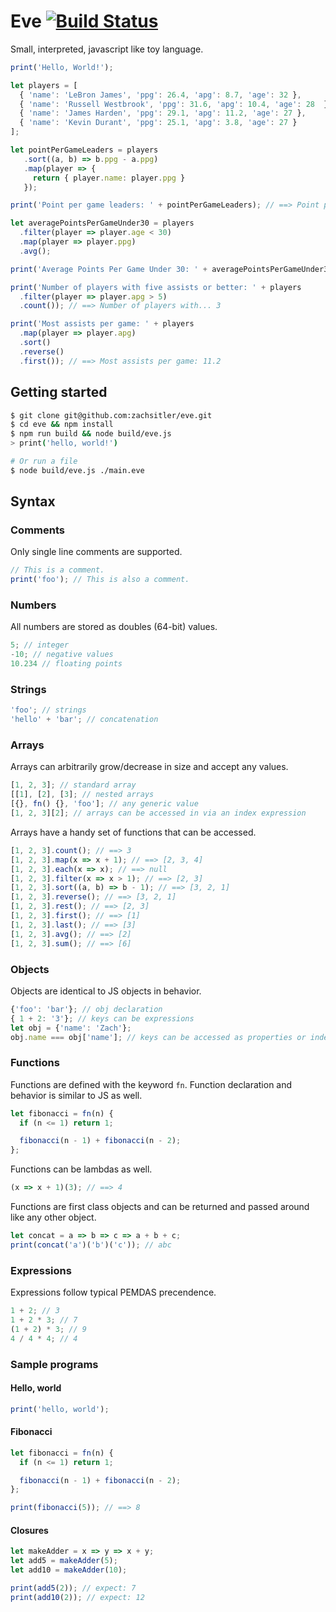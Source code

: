 # Eve [![Build Status](https://travis-ci.com/zachsitler/eve.svg?token=jM57TwesxyoNy8ahi5gJ&branch=master)](https://travis-ci.com/zachsitler/eve)

Small, interpreted, javascript like toy language.

```js
print('Hello, World!');

let players = [
  { 'name': 'LeBron James', 'ppg': 26.4, 'apg': 8.7, 'age': 32 },
  { 'name': 'Russell Westbrook', 'ppg': 31.6, 'apg': 10.4, 'age': 28  },
  { 'name': 'James Harden', 'ppg': 29.1, 'apg': 11.2, 'age': 27 },
  { 'name': 'Kevin Durant', 'ppg': 25.1, 'apg': 3.8, 'age': 27 }
];

let pointPerGameLeaders = players
   .sort((a, b) => b.ppg - a.ppg)
   .map(player => {
     return { player.name: player.ppg }
   });

print('Point per game leaders: ' + pointPerGameLeaders); // ==> Point per game leaders: [{ 'Russell Westbrook': 31.6 }, ...];

let averagePointsPerGameUnder30 = players
  .filter(player => player.age < 30)
  .map(player => player.ppg)
  .avg();

print('Average Points Per Game Under 30: ' + averagePointsPerGameUnder30); // ==> 28.6

print('Number of players with five assists or better: ' + players
  .filter(player => player.apg > 5)
  .count()); // ==> Number of players with... 3

print('Most assists per game: ' + players
  .map(player => player.apg)
  .sort()
  .reverse()
  .first()); // ==> Most assists per game: 11.2
```

## Getting started
```sh
$ git clone git@github.com:zachsitler/eve.git
$ cd eve && npm install
$ npm run build && node build/eve.js
> print('hello, world!')

# Or run a file
$ node build/eve.js ./main.eve
```


## Syntax

### Comments

Only single line comments are supported.
```js
// This is a comment.
print('foo'); // This is also a comment.
```

### Numbers

All numbers are stored as doubles (64-bit) values.
```js
5; // integer
-10; // negative values
10.234 // floating points
```

### Strings
```js
'foo'; // strings
'hello' + 'bar'; // concatenation
```

### Arrays

Arrays can arbitrarily grow/decrease in size and accept any values.
```js
[1, 2, 3]; // standard array
[[1], [2], [3]; // nested arrays
[{}, fn() {}, 'foo']; // any generic value
[1, 2, 3][2]; // arrays can be accessed in via an index expression
```

Arrays have a handy set of functions that can be accessed.
```js
[1, 2, 3].count(); // ==> 3
[1, 2, 3].map(x => x + 1); // ==> [2, 3, 4]
[1, 2, 3].each(x => x); // ==> null
[1, 2, 3].filter(x => x > 1); // ==> [2, 3]
[1, 2, 3].sort((a, b) => b - 1); // ==> [3, 2, 1]
[1, 2, 3].reverse(); // ==> [3, 2, 1]
[1, 2, 3].rest(); // ==> [2, 3]
[1, 2, 3].first(); // ==> [1]
[1, 2, 3].last(); // ==> [3]
[1, 2, 3].avg(); // ==> [2]
[1, 2, 3].sum(); // ==> [6]
```

### Objects

Objects are identical to JS objects in behavior.
```js
{'foo': 'bar'}; // obj declaration
{ 1 + 2: '3'}; // keys can be expressions
let obj = {'name': 'Zach'};
obj.name === obj['name']; // keys can be accessed as properties or index expressions
```

### Functions

Functions are defined with the keyword `fn`. Function declaration and
behavior is similar to JS as well.
```js
let fibonacci = fn(n) {
  if (n <= 1) return 1;

  fibonacci(n - 1) + fibonacci(n - 2);
};
```

Functions can be lambdas as well.
```js
(x => x + 1)(3); // ==> 4
```

Functions are first class objects and can be returned and passed around like any other object.
```js
let concat = a => b => c => a + b + c;
print(concat('a')('b')('c')); // abc
```

### Expressions

Expressions follow typical PEMDAS precendence.
```js
1 + 2; // 3
1 + 2 * 3; // 7
(1 + 2) * 3; // 9
4 / 4 * 4; // 4
```

### Sample programs

#### Hello, world
```js
print('hello, world');
```

#### Fibonacci
```js
let fibonacci = fn(n) {
  if (n <= 1) return 1;

  fibonacci(n - 1) + fibonacci(n - 2);
};

print(fibonacci(5)); // ==> 8
```

#### Closures
```js
let makeAdder = x => y => x + y;
let add5 = makeAdder(5);
let add10 = makeAdder(10);

print(add5(2)); // expect: 7
print(add10(2)); // expect: 12
```
